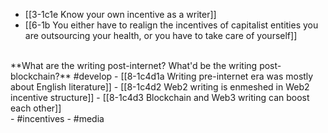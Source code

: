 - [[3-1c1e Know your own incentive as a writer]]
- [[6-1b You either have to realign the incentives of capitalist entities you are outsourcing your health, or you have to take care of yourself]]
<br>
**What are the writing post-internet? What'd be the writing post-blockchain?** #develop 
- [[8-1c4d1a Writing pre-internet era was mostly about English literature]]
- [[8-1c4d2 Web2 writing is enmeshed in Web2 incentive structure]]
- [[8-1c4d3 Blockchain and Web3 writing can boost each other]]
<br>
- #incentives
- #media
